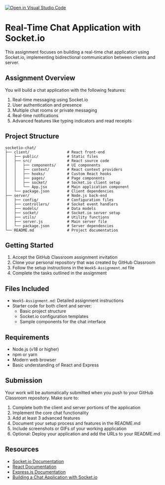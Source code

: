 [![Open in Visual Studio Code](https://classroom.github.com/assets/open-in-vscode-2e0aaae1b6195c2367325f4f02e2d04e9abb55f0b24a779b69b11b9e10269abc.svg)](https://classroom.github.com/online_ide?assignment_repo_id=19928102&assignment_repo_type=AssignmentRepo)
# Real-Time Chat Application with Socket.io

This assignment focuses on building a real-time chat application using Socket.io, implementing bidirectional communication between clients and server.

## Assignment Overview

You will build a chat application with the following features:
1. Real-time messaging using Socket.io
2. User authentication and presence
3. Multiple chat rooms or private messaging
4. Real-time notifications
5. Advanced features like typing indicators and read receipts

## Project Structure

```
socketio-chat/
├── client/                 # React front-end
│   ├── public/             # Static files
│   ├── src/                # React source code
│   │   ├── components/     # UI components
│   │   ├── context/        # React context providers
│   │   ├── hooks/          # Custom React hooks
│   │   ├── pages/          # Page components
│   │   ├── socket/         # Socket.io client setup
│   │   └── App.jsx         # Main application component
│   └── package.json        # Client dependencies
├── server/                 # Node.js back-end
│   ├── config/             # Configuration files
│   ├── controllers/        # Socket event handlers
│   ├── models/             # Data models
│   ├── socket/             # Socket.io server setup
│   ├── utils/              # Utility functions
│   ├── server.js           # Main server file
│   └── package.json        # Server dependencies
└── README.md               # Project documentation
```

## Getting Started

1. Accept the GitHub Classroom assignment invitation
2. Clone your personal repository that was created by GitHub Classroom
3. Follow the setup instructions in the `Week5-Assignment.md` file
4. Complete the tasks outlined in the assignment

## Files Included

- `Week5-Assignment.md`: Detailed assignment instructions
- Starter code for both client and server:
  - Basic project structure
  - Socket.io configuration templates
  - Sample components for the chat interface

## Requirements

- Node.js (v18 or higher)
- npm or yarn
- Modern web browser
- Basic understanding of React and Express

## Submission

Your work will be automatically submitted when you push to your GitHub Classroom repository. Make sure to:

1. Complete both the client and server portions of the application
2. Implement the core chat functionality
3. Add at least 3 advanced features
4. Document your setup process and features in the README.md
5. Include screenshots or GIFs of your working application
6. Optional: Deploy your application and add the URLs to your README.md

## Resources

- [Socket.io Documentation](https://socket.io/docs/v4/)
- [React Documentation](https://react.dev/)
- [Express.js Documentation](https://expressjs.com/)
- [Building a Chat Application with Socket.io](https://socket.io/get-started/chat) 
